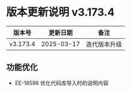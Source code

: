 # 版本更新说明 v3.173.4

| 版本号<br/>   | 更新日期<br/>   | 备注<br/>         |
| ------------- | --------------- | ----------------- |
| v3.173.4<br/> | 2025-03-17<br/> | 迭代版本升级<br/> |

## 功能优化

- EE-18596 优化代码库导入时的说明内容

